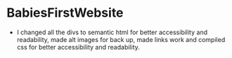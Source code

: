 # BabiesFirstWebsite
- I changed all the divs to semantic html for better accessibility and readability, made alt images for back up, made links work and compiled css for better accessibility and readability.